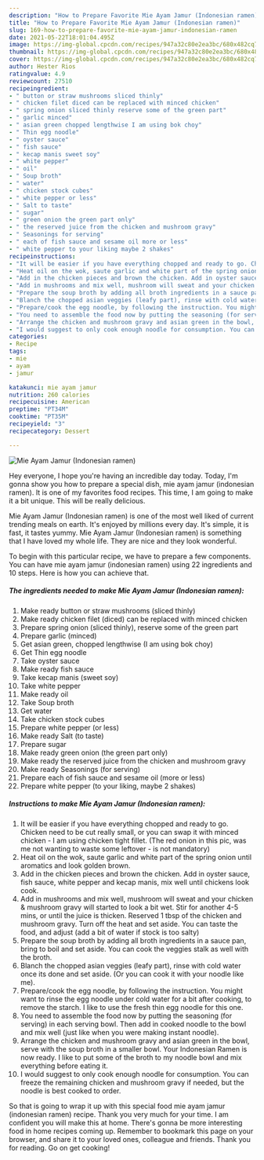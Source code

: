 ```yaml
---
description: "How to Prepare Favorite Mie Ayam Jamur (Indonesian ramen)"
title: "How to Prepare Favorite Mie Ayam Jamur (Indonesian ramen)"
slug: 169-how-to-prepare-favorite-mie-ayam-jamur-indonesian-ramen
date: 2021-05-22T18:01:04.495Z
image: https://img-global.cpcdn.com/recipes/947a32c80e2ea3bc/680x482cq70/mie-ayam-jamur-indonesian-ramen-recipe-main-photo.jpg
thumbnail: https://img-global.cpcdn.com/recipes/947a32c80e2ea3bc/680x482cq70/mie-ayam-jamur-indonesian-ramen-recipe-main-photo.jpg
cover: https://img-global.cpcdn.com/recipes/947a32c80e2ea3bc/680x482cq70/mie-ayam-jamur-indonesian-ramen-recipe-main-photo.jpg
author: Hester Rios
ratingvalue: 4.9
reviewcount: 27510
recipeingredient:
- " button or straw mushrooms sliced thinly"
- " chicken filet diced can be replaced with minced chicken"
- " spring onion sliced thinly reserve some of the green part"
- " garlic minced"
- " asian green chopped lengthwise I am using bok choy"
- " Thin egg noodle"
- " oyster sauce"
- " fish sauce"
- " kecap manis sweet soy"
- " white pepper"
- " oil"
- " Soup broth"
- " water"
- " chicken stock cubes"
- " white pepper or less"
- " Salt to taste"
- " sugar"
- " green onion the green part only"
- " the reserved juice from the chicken and mushroom gravy"
- " Seasonings for serving"
- " each of fish sauce and sesame oil more or less"
- " white pepper to your liking maybe 2 shakes"
recipeinstructions:
- "It will be easier if you have everything chopped and ready to go. Chicken need to be cut really small, or you can swap it with minced chicken - I am using chicken tight fillet. (The red onion in this pic, was me not wanting to waste some leftover - is not mandatory)"
- "Heat oil on the wok, saute garlic and white part of the spring onion until aromatics and look golden brown."
- "Add in the chicken pieces and brown the chicken. Add in oyster sauce, fish sauce, white pepper and kecap manis, mix well until chickens look cook."
- "Add in mushrooms and mix well, mushroom will sweat and your chicken &amp; mushroom gravy will started to look a bit wet. Stir for another 4-5 mins, or until the juice is thicken. Reserved 1 tbsp of the chicken and mushroom gravy. Turn off the heat and set aside. You can taste the food, and adjust (add a bit of water if stock is too salty)"
- "Prepare the soup broth by adding all broth ingredients in a sauce pan, bring to boil and set aside. You can cook the veggies stalk as well with the broth."
- "Blanch the chopped asian veggies (leafy part), rinse with cold water once its done and set aside. (Or you can cook it with your noodle like me)."
- "Prepare/cook the egg noodle, by following the instruction. You might want to rinse the egg noodle under cold water for a bit after cooking, to remove the starch. I like to use the fresh thin egg noodle for this one."
- "You need to assemble the food now by putting the seasoning (for serving) in each serving bowl. Then add in cooked noodle to the bowl and mix well (just like when you were making instant noodle)."
- "Arrange the chicken and mushroom gravy and asian green in the bowl, serve with the soup broth in a smaller bowl. Your Indonesian Ramen is now ready. I like to put some of the broth to my noodle bowl and mix everything before eating it."
- "I would suggest to only cook enough noodle for consumption. You can freeze the remaining chicken and mushroom gravy if needed, but the noodle is best cooked to order."
categories:
- Recipe
tags:
- mie
- ayam
- jamur

katakunci: mie ayam jamur 
nutrition: 260 calories
recipecuisine: American
preptime: "PT34M"
cooktime: "PT35M"
recipeyield: "3"
recipecategory: Dessert

---
```



![Mie Ayam Jamur (Indonesian ramen)](https://img-global.cpcdn.com/recipes/947a32c80e2ea3bc/680x482cq70/mie-ayam-jamur-indonesian-ramen-recipe-main-photo.jpg)

Hey everyone, I hope you're having an incredible day today. Today, I'm gonna show you how to prepare a special dish, mie ayam jamur (indonesian ramen). It is one of my favorites food recipes. This time, I am going to make it a bit unique. This will be really delicious.



Mie Ayam Jamur (Indonesian ramen) is one of the most well liked of current trending meals on earth. It's enjoyed by millions every day. It's simple, it is fast, it tastes yummy. Mie Ayam Jamur (Indonesian ramen) is something that I have loved my whole life. They are nice and they look wonderful.


To begin with this particular recipe, we have to prepare a few components. You can have mie ayam jamur (indonesian ramen) using 22 ingredients and 10 steps. Here is how you can achieve that.

<!--inarticleads1-->

##### The ingredients needed to make Mie Ayam Jamur (Indonesian ramen):

1. Make ready  button or straw mushrooms (sliced thinly)
1. Make ready  chicken filet (diced) can be replaced with minced chicken
1. Prepare  spring onion (sliced thinly), reserve some of the green part
1. Prepare  garlic (minced)
1. Get  asian green, chopped lengthwise (I am using bok choy)
1. Get  Thin egg noodle
1. Take  oyster sauce
1. Make ready  fish sauce
1. Take  kecap manis (sweet soy)
1. Take  white pepper
1. Make ready  oil
1. Take  Soup broth
1. Get  water
1. Take  chicken stock cubes
1. Prepare  white pepper (or less)
1. Make ready  Salt (to taste)
1. Prepare  sugar
1. Make ready  green onion (the green part only)
1. Make ready  the reserved juice from the chicken and mushroom gravy
1. Make ready  Seasonings (for serving)
1. Prepare  each of fish sauce and sesame oil (more or less)
1. Prepare  white pepper (to your liking, maybe 2 shakes)




<!--inarticleads2-->

##### Instructions to make Mie Ayam Jamur (Indonesian ramen):

1. It will be easier if you have everything chopped and ready to go. Chicken need to be cut really small, or you can swap it with minced chicken - I am using chicken tight fillet. (The red onion in this pic, was me not wanting to waste some leftover - is not mandatory)
1. Heat oil on the wok, saute garlic and white part of the spring onion until aromatics and look golden brown.
1. Add in the chicken pieces and brown the chicken. Add in oyster sauce, fish sauce, white pepper and kecap manis, mix well until chickens look cook.
1. Add in mushrooms and mix well, mushroom will sweat and your chicken &amp; mushroom gravy will started to look a bit wet. Stir for another 4-5 mins, or until the juice is thicken. Reserved 1 tbsp of the chicken and mushroom gravy. Turn off the heat and set aside. You can taste the food, and adjust (add a bit of water if stock is too salty)
1. Prepare the soup broth by adding all broth ingredients in a sauce pan, bring to boil and set aside. You can cook the veggies stalk as well with the broth.
1. Blanch the chopped asian veggies (leafy part), rinse with cold water once its done and set aside. (Or you can cook it with your noodle like me).
1. Prepare/cook the egg noodle, by following the instruction. You might want to rinse the egg noodle under cold water for a bit after cooking, to remove the starch. I like to use the fresh thin egg noodle for this one.
1. You need to assemble the food now by putting the seasoning (for serving) in each serving bowl. Then add in cooked noodle to the bowl and mix well (just like when you were making instant noodle).
1. Arrange the chicken and mushroom gravy and asian green in the bowl, serve with the soup broth in a smaller bowl. Your Indonesian Ramen is now ready. I like to put some of the broth to my noodle bowl and mix everything before eating it.
1. I would suggest to only cook enough noodle for consumption. You can freeze the remaining chicken and mushroom gravy if needed, but the noodle is best cooked to order.




So that is going to wrap it up with this special food mie ayam jamur (indonesian ramen) recipe. Thank you very much for your time. I am confident you will make this at home. There's gonna be more interesting food in home recipes coming up. Remember to bookmark this page on your browser, and share it to your loved ones, colleague and friends. Thank you for reading. Go on get cooking!
